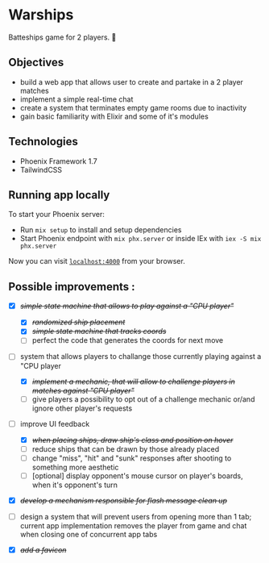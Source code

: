 

# Warships

Batteships game for 2 players. 🚢

## Objectives

- build a web app that allows user to create and partake in a 2 player matches
- implement a simple real-time chat
- create a system that terminates empty game rooms due to inactivity
- gain basic familiarity with Elixir and some of it's modules

## Technologies

- Phoenix Framework 1.7
- TailwindCSS 

## Running app locally

To start your Phoenix server:

- Run `mix setup` to install and setup dependencies
- Start Phoenix endpoint with `mix phx.server` or inside IEx with `iex -S mix phx.server`

Now you can visit [`localhost:4000`](http://localhost:4000) from your browser.


## Possible improvements :

- [X] ~~*simple state machine that allows to play against a "CPU player"*~~
    - [X] ~~*randomized ship placement*~~
    - [X] ~~*simple state machine that tracks coords*~~
    - [ ] perfect the code that generates the coords for next move
- [ ] system that allows players to challange those currently playing against a "CPU player
    - [X] ~~*implement a mechanic, that will allow to challenge players in matches against "CPU player"*~~
    - [ ] give players a possibility to opt out of a challenge mechanic or/and ignore other player's requests
- [ ] improve UI feedback
    - [X] ~~*when placing ships, draw ship's class and position on hover*~~
    - [ ] reduce ships that can be drawn by those already placed
    - [ ] change "miss", "hit" and "sunk" responses after shooting to something more aesthetic
    - [ ] [optional] display opponent's mouse cursor on player's boards, when it's opponent's turn
- [X] ~~*develop a mechanism responsible for flash message clean up*~~
- [ ] design a system that will prevent users from opening more than 1 tab; current app implementation removes the player from game and chat when closing one of concurrent app tabs
- [X] ~~*add a favicon*~~ 

